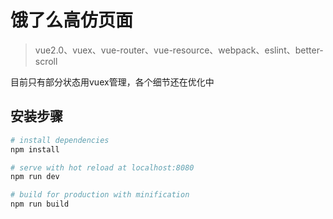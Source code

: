 # 饿了么高仿页面
> vue2.0、vuex、vue-router、vue-resource、webpack、eslint、better-scroll

目前只有部分状态用vuex管理，各个细节还在优化中

## 安装步骤

``` bash
# install dependencies
npm install

# serve with hot reload at localhost:8080
npm run dev

# build for production with minification
npm run build
```
